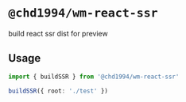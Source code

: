 # `@chd1994/wm-react-ssr`

build react ssr dist for preview

## Usage

``` ts
import { buildSSR } from '@chd1994/wm-react-ssr'

buildSSR({ root: './test' })
```
